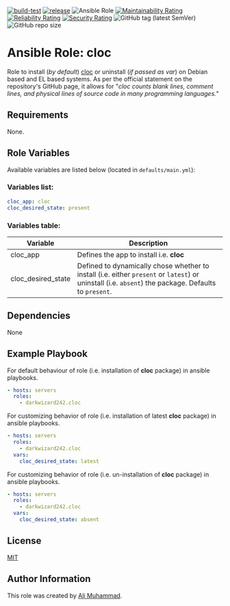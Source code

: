 [![build-test](https://github.com/darkwizard242/ansible-role-cloc/workflows/build-and-test/badge.svg?branch=master)](https://github.com/darkwizard242/ansible-role-cloc/actions?query=workflow%3Abuild-and-test) [![release](https://github.com/darkwizard242/ansible-role-cloc/workflows/release/badge.svg)](https://github.com/darkwizard242/ansible-role-cloc/actions?query=workflow%3Arelease) ![Ansible Role](https://img.shields.io/ansible/role/d/darkwizard242/cloc) [![Maintainability Rating](https://sonarcloud.io/api/project_badges/measure?project=ansible-role-cloc&metric=sqale_rating)](https://sonarcloud.io/dashboard?id=ansible-role-cloc) [![Reliability Rating](https://sonarcloud.io/api/project_badges/measure?project=ansible-role-cloc&metric=reliability_rating)](https://sonarcloud.io/dashboard?id=ansible-role-cloc) [![Security Rating](https://sonarcloud.io/api/project_badges/measure?project=ansible-role-cloc&metric=security_rating)](https://sonarcloud.io/dashboard?id=ansible-role-cloc) ![GitHub tag (latest SemVer)](https://img.shields.io/github/tag/darkwizard242/ansible-role-cloc?label=release) ![GitHub repo size](https://img.shields.io/github/repo-size/darkwizard242/ansible-role-cloc?color=orange&style=flat-square)

# Ansible Role: cloc

Role to install (_by default_) [cloc](https://github.com/AlDanial/cloc) or uninstall (_if passed as var_) on Debian based and EL based systems. As per the official statement on the repository's GitHub page, it allows for "_cloc counts blank lines, comment lines, and physical lines of source code in many programming languages._"

## Requirements

None.

## Role Variables

Available variables are listed below (located in `defaults/main.yml`):

### Variables list:

```yaml
cloc_app: cloc
cloc_desired_state: present
```

### Variables table:

Variable           | Description
------------------ | ----------------------------------------------------------------------------------------------------------------------------------------------------
cloc_app           | Defines the app to install i.e. **cloc**
cloc_desired_state | Defined to dynamically chose whether to install (i.e. either `present` or `latest`) or uninstall (i.e. `absent`) the package. Defaults to `present`.

## Dependencies

None

## Example Playbook

For default behaviour of role (i.e. installation of **cloc** package) in ansible playbooks.

```yaml
- hosts: servers
  roles:
    - darkwizard242.cloc
```

For customizing behavior of role (i.e. installation of latest **cloc** package) in ansible playbooks.

```yaml
- hosts: servers
  roles:
    - darkwizard242.cloc
  vars:
    cloc_desired_state: latest
```

For customizing behavior of role (i.e. un-installation of **cloc** package) in ansible playbooks.

```yaml
- hosts: servers
  roles:
    - darkwizard242.cloc
  vars:
    cloc_desired_state: absent
```

## License

[MIT](https://github.com/darkwizard242/ansible-role-cloc/blob/master/LICENSE)

## Author Information

This role was created by [Ali Muhammad](https://www.alimuhammad.dev/).
